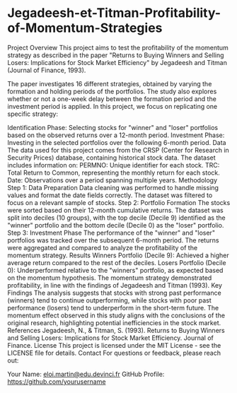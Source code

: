 # Jegadeesh-et-Titman-Profitability-of-Momentum-Strategies

Project Overview
This project aims to test the profitability of the momentum strategy as described in the paper "Returns to Buying Winners and Selling Losers: Implications for Stock Market Efficiency" by Jegadeesh and Titman (Journal of Finance, 1993).

The paper investigates 16 different strategies, obtained by varying the formation and holding periods of the portfolios. The study also explores whether or not a one-week delay between the formation period and the investment period is applied. In this project, we focus on replicating one specific strategy:

Identification Phase:
Selecting stocks for "winner" and "loser" portfolios based on the observed returns over a 12-month period.
Investment Phase:
Investing in the selected portfolios over the following 6-month period.
Data
The data used for this project comes from the CRSP (Center for Research in Security Prices) database, containing historical stock data.
The dataset includes information on:
PERMNO: Unique identifier for each stock.
TRC: Total Return to Common, representing the monthly return for each stock.
Date: Observations over a period spanning multiple years.
Methodology
Step 1: Data Preparation
Data cleaning was performed to handle missing values and format the date fields correctly.
The dataset was filtered to focus on a relevant sample of stocks.
Step 2: Portfolio Formation
The stocks were sorted based on their 12-month cumulative returns.
The dataset was split into deciles (10 groups), with the top decile (Decile 9) identified as the "winner" portfolio and the bottom decile (Decile 0) as the "loser" portfolio.
Step 3: Investment Phase
The performance of the "winner" and "loser" portfolios was tracked over the subsequent 6-month period.
The returns were aggregated and compared to analyze the profitability of the momentum strategy.
Results
Winners Portfolio (Decile 9): Achieved a higher average return compared to the rest of the deciles.
Losers Portfolio (Decile 0): Underperformed relative to the "winners" portfolio, as expected based on the momentum hypothesis.
The momentum strategy demonstrated profitability, in line with the findings of Jegadeesh and Titman (1993).
Key Findings
The analysis suggests that stocks with strong past performance (winners) tend to continue outperforming, while stocks with poor past performance (losers) tend to underperform in the short-term future.
The momentum effect observed in this study aligns with the conclusions of the original research, highlighting potential inefficiencies in the stock market.
References
Jegadeesh, N., & Titman, S. (1993). Returns to Buying Winners and Selling Losers: Implications for Stock Market Efficiency. Journal of Finance.
License
This project is licensed under the MIT License - see the LICENSE file for details.
Contact
For questions or feedback, please reach out:

Your Name: eloi.martin@edu.devinci.fr
GitHub Profile: https://github.com/yourusername
